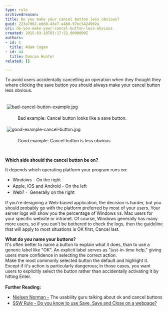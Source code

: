 ```yaml
---
type: rule
archivedreason: 
title: Do you make your cancel button less obvious?
guid: 223a7d62-e660-43e7-a468-97ec5424902a
uri: do-you-make-your-cancel-button-less-obvious
created: 2015-03-10T03:17:52.0000000Z
authors:
- id: 1
  title: Adam Cogan
- id: 44
  title: Duncan Hunter
related: []

---
```



​To avoid users&#160;accidentally cancelling an operation when they thought they where clicking the save button you should always make your cancel button less obvious.&#160;
<br><excerpt class='endintro'></excerpt><br>
<p style="text-align&#58;left;">​<img src="/WebSites/RulesToBetterWebsitesLayout/SiteAssets/Pages/Do-you-make-your-cancel-button-less-obvious/bad-cancel-button-example.jpg" alt="bad-cancel-button-example.jpg" style="margin&#58;5px;" /></p><dd class="ssw15-rteElement-FigureBad" style="text-align&#58;left;">Bad example&#58; Cancel button looks like a save button​.​​​​</dd><p class="ssw15-rteElement-P" style="text-align&#58;left;">​​<img src="/WebSites/RulesToBetterWebsitesLayout/SiteAssets/Pages/Do-you-make-your-cancel-button-less-obvious/good-example-cancel-button.jpg" alt="good-example-cancel-button.jpg" style="margin&#58;5px;" /><br></p><dd class="ssw15-rteElement-FigureGood" style="text-align&#58;left;">​​​Good example&#58; Cancel button is less obvious<br></dd><p class="ssw15-rteElement-P" style="text-align&#58;left;">​<br></p><p class="ssw15-rteElement-P" style="text-align&#58;left;"><strong>Which side should the cancel button be on?</strong><br></p><p class="ssw15-rteElement-P" style="text-align&#58;left;">It depends which operating platform your program runs on&#58;<br></p><div style="text-align&#58;left;"><ul><li><span style="line-height&#58;20px;background-color&#58;initial;">Windows - On the right</span><br></li><li><span style="line-height&#58;20px;background-color&#58;initial;">Apple, iOS and Android - On the left</span><br></li><li><span style="line-height&#58;20px;background-color&#58;initial;">Web? - &#160;​Generally on the&#160;​right</span><br></li></ul></div><p></p><p class="ssw15-rteElement-P">If you're de​signing a Web-based application, the decision is harder, but you should probably go with the platform preferred by most of your users. Your server logs will show you the percentage of Windows vs. Mac users for your specific website or intranet. Of course, Windows generally has many more users, so if you can't be bothered to check the logs, then the guideline that will apply to most situations is OK first, Cancel last.​<br></p><p style="margin-bottom&#58;1em;border&#58;0px;font-size&#58;15px;clear&#58;both;color&#58;#222222;font-family&#58;'helvetica neue', arial, sans-serif;line-height&#58;19.5px;text-align&#58;left;background-color&#58;#fcfcfc;"></p><div style="text-align&#58;left;"><strong>What do you name your buttons?</strong></div><div style="text-align&#58;left;">It's often better to name a button&#160;to explain what it does, than to use a generic label like &quot;OK&quot;. An explicit label serves as &quot;just-in-time help,&quot; giving users more confidence in selecting the correct action.</div><div style="text-align&#58;left;">Make the most commonly selected button the default and highlight it. Except if it's action is particularly dangerous; in those cases, you want users to explicitly select the button rather than accidentally activating it by hitting Enter.​​</div><div style="text-align&#58;left;"><br></div><div style="text-align&#58;left;"><strong>Further Reading&#58;</strong></div><div style="text-align&#58;left;"><ul><li>​<a href="http&#58;//www.nngroup.com/articles/ok-cancel-or-cancel-ok/" style="line-height&#58;20px;background-color&#58;initial;">​Nielsen Norman -</a>&#160;The usability guru talking about ok and cancel buttons​<br></li><li><a href="/DesignandPresentation/RulestoBetterInterfacesGeneral/Pages/Do-you-know-to-use-Save-and-Close-on-a-webpage.aspx">SSW Rule -&#160;​Do you know to use Save, Save and Close on a webpage​?​​</a></li></ul></div><p></p>


